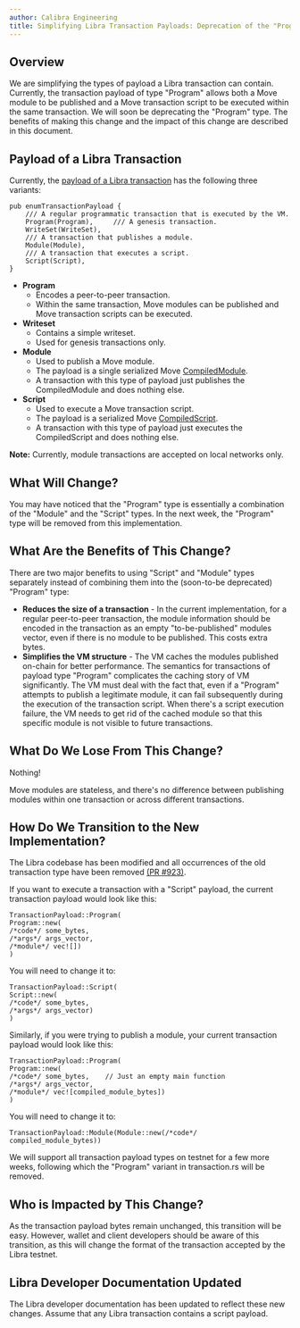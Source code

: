 ```yaml
---
author: Calibra Engineering
title: Simplifying Libra Transaction Payloads: Deprecation of the "Program" Type
---
```

<script>
    let items = document.getElementsByClassName("post-meta");   
    for (var i = items.length - 1; i >= 0; i--) {
        if (items[i].innerHTML = '<p class="post-meta">October 22, 2019</p>') items[i].innerHTML = '<p class="post-meta">October 22, 2019</p>';
    }
</script>


## Overview

We are simplifying the types of payload a Libra transaction can contain. Currently, the transaction payload of type &quot;Program&quot; allows both a Move module to be published and a Move transaction script to be executed within the same transaction. We will soon be deprecating the &quot;Program&quot; type. The benefits of making this change and the impact of this change are described in this document.

## Payload of a Libra Transaction

Currently, the [payload of a Libra transaction](https://github.com/libra/libra/blob/1f04143cb2490294ad4401ab73822d80260c4262/types/src/transaction.rs#L273-L281) has the following three variants:
```
pub enumTransactionPayload {
    /// A regular programmatic transaction that is executed by the VM.
    Program(Program),     /// A genesis transaction.
    WriteSet(WriteSet),
    /// A transaction that publishes a module.
    Module(Module),
    /// A transaction that executes a script.
    Script(Script),
}
```

- **Program**
  - Encodes a peer-to-peer transaction.
  - Within the same transaction, Move modules can be published and Move transaction scripts can be executed.
- **Writeset**
  - Contains a simple writeset.
  - Used for genesis transactions only.
- **Module**
  - Used to publish a Move module.
  - The payload is a single serialized Move [CompiledModule](https://github.com/libra/libra/blob/1f04143cb2490294ad4401ab73822d80260c4262/language/vm/src/file_format.rs#L1390).
  - A transaction with this type of payload just publishes the CompiledModule and does nothing else.
- **Script**
  - Used to execute a Move transaction script.
  - The payload is a serialized Move [CompiledScript](https://github.com/libra/libra/blob/1f04143cb2490294ad4401ab73822d80260c4262/language/vm/src/file_format.rs#L1292).
  - A transaction with this type of payload just executes the CompiledScript and does nothing else.

**Note:** Currently, module transactions are accepted on local networks only.

## What Will Change?

You may have noticed that the &quot;Program&quot; type is essentially a combination of the &quot;Module&quot; and the &quot;Script&quot; types. In the next week, the &quot;Program&quot; type will be removed from this implementation.

## What Are the Benefits of This Change?

There are two major benefits to using &quot;Script&quot; and &quot;Module&quot; types separately instead of  combining them into the (soon-to-be deprecated) &quot;Program&quot; type:

- **Reduces the size of a transaction** - In the current implementation, for a regular peer-to-peer transaction, the module information should be encoded in the transaction as an empty &quot;to-be-published&quot; modules vector, even if there is no module to be published. This costs extra bytes.
- **Simplifies the VM structure** - The VM caches the modules published on-chain for better performance. The semantics for transactions of payload type &quot;Program&quot; complicates the caching story of VM significantly. The VM must deal with the fact that, even if a &quot;Program&quot; attempts to publish a legitimate module, it can fail subsequently during the execution of the transaction script. When there&#39;s a script execution failure, the VM needs to get rid of  the cached module so that this specific module is not visible to future transactions.

## What Do We Lose From This Change?

Nothing!

Move modules are stateless, and there&#39;s no difference between publishing modules within one transaction or across different transactions.

## How Do We Transition to the New Implementation?

The Libra codebase has been modified and all occurrences of the old transaction type have been removed [(PR #923)](https://github.com/libra/libra/pull/923).

If you want to execute a transaction with a &quot;Script&quot; payload, the current transaction payload would look like this:
```
TransactionPayload::Program(
Program::new(
/*code*/ some_bytes,
/*args*/ args_vector,
/*module*/ vec![])
)
```

You will need to change it to:

```
TransactionPayload::Script(
Script::new(
/*code*/ some_bytes,
/*args*/ args_vector)
)
```

Similarly, if you were trying  to publish a module, your current transaction payload would look like this:
```
TransactionPayload::Program(
Program::new(
/*code*/ some_bytes,    // Just an empty main function
/*args*/ args_vector,
/*module*/ vec![compiled_module_bytes])
)
```

You will need to change it to:
```
TransactionPayload::Module(Module::new(/*code*/ compiled_module_bytes))
```

We will support all transaction payload types on testnet for a few more weeks, following which the &quot;Program&quot; variant in transaction.rs will be removed.

## Who is Impacted by This Change?

As the transaction payload bytes remain unchanged, this transition will be easy. However, wallet and client developers should be aware of this transition, as this will change the format of the transaction accepted by the Libra testnet.

## Libra Developer Documentation Updated

The Libra developer documentation has been updated to reflect these new changes. Assume that any Libra transaction contains a script payload.